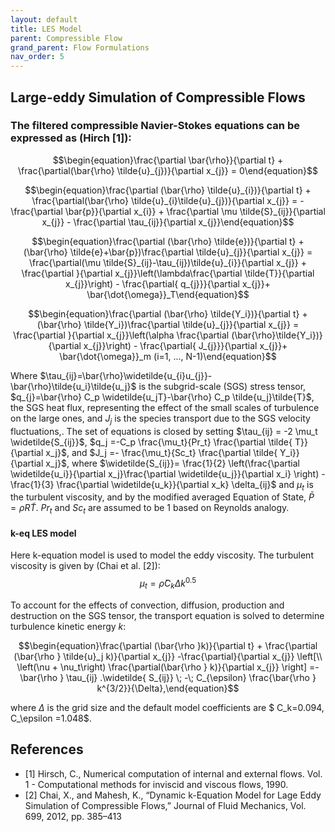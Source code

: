 ```yaml
---
layout: default
title: LES Model
parent: Compressible Flow 
grand_parent: Flow Formulations
nav_order: 5
---
```

## Large-eddy Simulation of Compressible Flows

### The filtered compressible Navier-Stokes equations can be expressed as (Hirch [1]):

$$\begin{equation}\frac{\partial \bar{\rho}}{\partial t} + \frac{\partial(\bar{\rho} \tilde{u}_{j})}{\partial x_{j}} = 0\end{equation}$$

$$\begin{equation}\frac{\partial (\bar{\rho} \tilde{u}_{i})}{\partial t} + \frac{\partial(\bar{\rho} \tilde{u}_{i}\tilde{u}_{j})}{\partial x_{j}} = -\frac{\partial \bar{p}}{\partial x_{i}} + \frac{\partial \mu \tilde{S}_{ij}}{\partial x_{j}} -
 \frac{\partial \tau_{ij}}{\partial x_{j}}\end{equation}$$

$$\begin{equation}\frac{\partial (\bar{\rho} \tilde{e})}{\partial t} + (\bar{\rho} \tilde{e}+\bar{p})\frac{\partial \tilde{u}_{j}}{\partial x_{j}} = \frac{\partial(\mu \tilde{S}_{ij}-\tau_{ij})\tilde{u}_{i}}{\partial x_{j}} + \frac{\partial }{\partial x_{j}}\left(\lambda\frac{\partial \tilde{T}}{\partial x_{j}}\right) - \frac{\partial{ q_{j}}}{\partial x_{j}}+ \bar{\dot{\omega}}_T\end{equation}$$

$$\begin{equation}\frac{\partial (\bar{\rho} \tilde{Y_i})}{\partial t} + (\bar{\rho} \tilde{Y_i})\frac{\partial \tilde{u}_{j}}{\partial x_{j}} = \frac{\partial }{\partial x_{j}}\left(\alpha \frac{\partial (\bar{\rho}\tilde{Y_i})}{\partial x_{j}}\right) - \frac{\partial{ J_{j}}}{\partial x_{j}}+ \bar{\dot{\omega}}_m    (i=1, ..., N-1)\end{equation}$$


Where $\tau_{ij}=\bar{\rho}\widetilde{u_{i}u_{j}}-\bar{\rho}\tilde{u_i}\tilde{u_j}$ is the subgrid-scale (SGS) stress tensor, $q_{j}=\bar{\rho} C_p \widetilde{u_jT}-\bar{\rho} C_p \tilde{u_j}\tilde{T}$, the SGS heat flux, representing the effect of the small scales of turbulence on the large ones, and $J_j$ is the species transport due to the SGS
velocity fluctuations,. The set of equations is closed by setting $\tau_{ij} = -2 \mu_t \widetilde{S_{ij}}$, $q_j =-C_p \frac{\mu_t}{Pr_t} \frac{\partial \tilde{ T}}{\partial x_j}$, and $J_j =- \frac{\mu_t}{Sc_t} \frac{\partial \tilde{ Y_i}}{\partial x_j}$, where $\widetilde{S_{ij}}= \frac{1}{2} \left(\frac{\partial \widetilde{u_i}}{\partial x_j}\frac{\partial \widetilde{u_j}}{\partial x_i} \right) -\frac{1}{3} \frac{\partial \widetilde{u_k}}{\partial x_k} \delta_{ij}$ and $\mu_t$ is the turbulent viscosity, and by the modified averaged Equation of State, $\bar{P}= \bar{\rho} R \tilde{T}$. $Pr_t$ and $Sc_t$ are assumed to be $1$ based on Reynolds analogy.
                
#### k-eq LES model
              
Here k-equation model is used to model the eddy viscosity. The turbulent viscosity is given by (Chai et al. [2]):
$$\mu_t = \bar{\rho} C_k \Delta k^{0.5}$$

To account for the effects of convection, diffusion, production and destruction on the SGS tensor, the transport equation is solved to determine turbulence kinetic 
energy $k$:


$$\begin{equation}\frac{\partial (\bar{\rho }k)}{\partial t} + \frac{\partial (\bar{\rho } \tilde{u}_j k)}{\partial x_{j}} -\frac{\partial}{\partial x_{j}} \left[\\
\left(\nu + \nu_t\right) \frac{\partial(\bar{\rho } k)}{\partial x_{j}} \right] =-\bar{\rho } \tau_{ij} .\widetilde{ S_{ij}} \; -\; C_{\epsilon} \frac{\bar{\rho } k^{3/2}}{\Delta},\end{equation}$$

where $\Delta$ is the grid size and the default model coefficients are $ C_k=0.094, C_\epsilon =1.048$.

## References
- [1] Hirsch, C., Numerical computation of internal and external flows. Vol. 1 - Computational methods for inviscid and viscous
flows, 1990.
- [2] Chai, X., and Mahesh, K., “Dynamic k-Equation Model for Lage Eddy Simulation of Compressible Flows,” Journal of Fluid
Mechanics, Vol. 699, 2012, pp. 385–413
